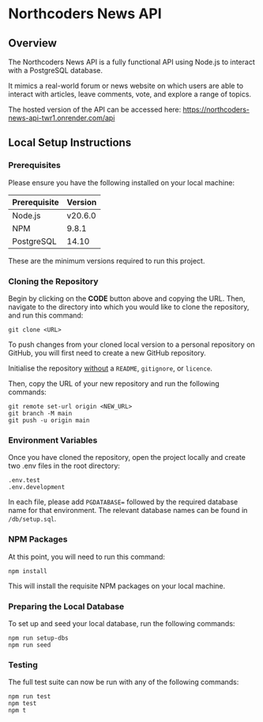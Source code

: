 # Northcoders News API

## Overview

The Northcoders News API is a fully functional API using Node.js to interact with a PostgreSQL database.

It mimics a real-world forum or news website on which users are able to interact with articles, leave comments, vote, and explore a range of topics.

The hosted version of the API can be accessed here: https://northcoders-news-api-twr1.onrender.com/api

## Local Setup Instructions

### Prerequisites

Please ensure you have the following installed on your local machine:

| Prerequisite | Version |
| --- | --- |
| Node.js | v20.6.0 |
| NPM | 9.8.1 |
| PostgreSQL | 14.10 |

These are the minimum versions required to run this project.

### Cloning the Repository

Begin by clicking on the **CODE** button above and copying the URL. Then, navigate to the directory into which you would like to clone the repository, and run this command:

```
git clone <URL>
```

To push changes from your cloned local version to a personal repository on GitHub, you will first need to create a new GitHub repository. 

Initialise the repository <u>without</u> a `README`, `gitignore`, or `licence`.

Then, copy the URL of your new repository and run the following commands:

```
git remote set-url origin <NEW_URL>
git branch -M main
git push -u origin main
```

### Environment Variables

Once you have cloned the repository, open the project locally and create two .env files in the root directory:

`.env.test`\
`.env.development`

In each file, please add ```PGDATABASE=``` followed by the required database name for that environment. The relevant database names can be found in `/db/setup.sql`.

### NPM Packages

At this point, you will need to run this command:

```
npm install
```

This will install the requisite NPM packages on your local machine.

### Preparing the Local Database

To set up and seed your local database, run the following commands:

```
npm run setup-dbs
npm run seed
```

### Testing

The full test suite can now be run with any of the following commands:

```
npm run test
npm test
npm t
```

